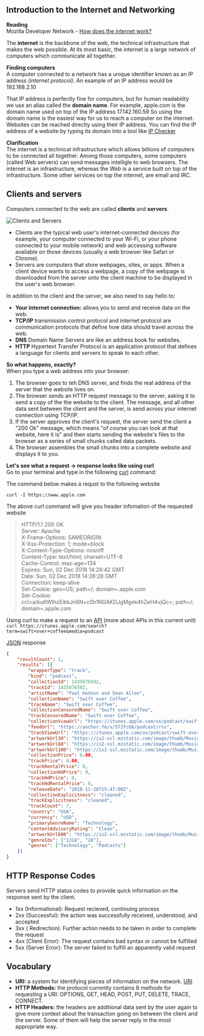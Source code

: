 ## Introduction to the Internet and Networking

**Reading**  
Mozilla Developer Network - [How does the internet work?](https://developer.mozilla.org/en-US/docs/Learn/Common_questions/How_does_the_Internet_work)


The **internet** is the backbone of the web, the technical infrastructure that makes the web possible. At its most basic, the internet is a large network of computers which communicate all together. 

**Finding computers**   
A computer connected to a network has a unique identifier known as an IP address _(internet protocol)_. An example of an IP address would be 192.168.2.10

That IP address is perfectly fine for computers, but for human readability we use an alias called the **domain name**. For example, apple.com is the domain name used on top of the IP address 17.142.160.59 So using the domain name is the easiest way for us to reach a computer on the internet. Websites can be reached directly using their IP address. You can find the IP address of a website by typing its domain into a tool like [IP Checker](https://ipinfo.info/html/ip_checker.php)

**Clarification**  
The internet is a technical infrastructure which allows billions of computers to be connected all together. Among those computers, some computers (called Web servers) can send messages intelligle to web browsers. The internet is an infrastructure, whereas the _Web_ is a service built on top of the infrastructure. Some other services on top the internet, are email and IRC.

## Clients and servers 

Computers connected to the web are called **clients** and **servers**. 

![Clients and Servers](https://mdn.mozillademos.org/files/8973/Client-server.jpg)

- Clients are the typical web user's internet-connected devices (for example, your computer connected to your Wi-Fi, or your phone connected to your mobile network) and web accessing software available on those devices (usually a web browser like Safari or Chrome). 
- Servers are computers that store webpages, sites, or apps. When a client device wants to access a webpage, a copy of the webpage is downloaded from the server onto the client machine to be displayed in the user's web browser.

In addition to the client and the server, we also need to say hello to: 
- **Your internet connection:** allows you to send and receive data on the web. 
- **TCP/IP** transmission control protocol and internet protocol are communication protocols that define how data should travel across the web. 
- **DNS** Domain Name Servers are like an address book for websites. 
- **HTTP** Hypertext Transfer Protocol is an application protocol that defines a language for clients and servers to speak to each other. 

**So what happens, exactly?**   
When you type a web address into your browser: 

1. The browser goes to teh DNS server, and finds the real address of the server that the website lives on. 
2. The browser sends an HTTP request message to the server, asking it to send a copy of the the website to the client. The message, and all other data sent between the client and the server, is send across your internet connection using TCP/IP. 
3. If the server approves the client's request, the server send the client a "200 Ok" message, which means "of course you can look at that website, here it is" and then starts sending the website's files to the browser as a series of small chunks called data packets. 
4. The browser assembles the small chunks into a complete website and displays it to you. 


**Let's see what a request -> response looks like using curl**   
Go to your terminal and type in the following [curl](https://en.wikipedia.org/wiki/CURL) command:

The command below makes a requst to the following website  

```curl -I https://www.apple.com```

The above curl command will give you header infomation of the requested website

> HTTP/1.1 200 OK  
Server: Apache  
X-Frame-Options: SAMEORIGIN  
X-Xss-Protection: 1; mode=block  
X-Content-Type-Options: nosniff  
Content-Type: text/html; charset=UTF-8  
Cache-Control: max-age=134  
Expires: Sun, 02 Dec 2018 14:28:42 GMT  
Date: Sun, 02 Dec 2018 14:26:28 GMT  
Connection: keep-alive  
Set-Cookie: geo=US; path=/; domain=.apple.com  
Set-Cookie: ccl=a/ku6WIhzEikkJn6N+c0h1NGAKDJgMgek4hZeH4vjQc=; path=/; domain=.apple.com  

Using curl to make a request to an [API](https://en.wikipedia.org/wiki/Web_API) (more about APIs in this current unit)   
```curl https://itunes.apple.com/search?term=swift+over+coffee&media=podcast```  

[JSON](https://json.org/) response
```json 
{
	"resultCount": 1,
	"results": [{
		"wrapperType": "track",
		"kind": "podcast",
		"collectionId": 1435076502,
		"trackId": 1435076502,
		"artistName": "Paul Hudson and Sean Allen",
		"collectionName": "Swift over Coffee",
		"trackName": "Swift over Coffee",
		"collectionCensoredName": "Swift over Coffee",
		"trackCensoredName": "Swift over Coffee",
		"collectionViewUrl": "https://itunes.apple.com/us/podcast/swift-over-coffee/id1435076502?mt=2&uo=4",
		"feedUrl": "https://anchor.fm/s/572fc68/podcast/rss",
		"trackViewUrl": "https://itunes.apple.com/us/podcast/swift-over-coffee/id1435076502?mt=2&uo=4",
		"artworkUrl30": "https://is2-ssl.mzstatic.com/image/thumb/Music118/v4/73/24/2c/73242c65-1b6f-0dce-9740-fa84a92607e1/source/30x30bb.jpg",
		"artworkUrl60": "https://is2-ssl.mzstatic.com/image/thumb/Music118/v4/73/24/2c/73242c65-1b6f-0dce-9740-fa84a92607e1/source/60x60bb.jpg",
		"artworkUrl100": "https://is2-ssl.mzstatic.com/image/thumb/Music118/v4/73/24/2c/73242c65-1b6f-0dce-9740-fa84a92607e1/source/100x100bb.jpg",
		"collectionPrice": 0.00,
		"trackPrice": 0.00,
		"trackRentalPrice": 0,
		"collectionHdPrice": 0,
		"trackHdPrice": 0,
		"trackHdRentalPrice": 0,
		"releaseDate": "2018-11-26T15:47:00Z",
		"collectionExplicitness": "cleaned",
		"trackExplicitness": "cleaned",
		"trackCount": 7,
		"country": "USA",
		"currency": "USD",
		"primaryGenreName": "Technology",
		"contentAdvisoryRating": "Clean",
		"artworkUrl600": "https://is2-ssl.mzstatic.com/image/thumb/Music118/v4/73/24/2c/73242c65-1b6f-0dce-9740-fa84a92607e1/source/600x600bb.jpg",
		"genreIds": ["1318", "26"],
		"genres": ["Technology", "Podcasts"]
	}]
}
```

## HTTP Response Codes 

Servers send HTTP status codes to provide quick information on the response sent by the client.

- 1xx (Informational): Request recieved, continuing process
- 2xx (Successful): the action was successfully received, understood, and accepted
- 3xx ( Redirection): Further action needs to be taken in order to complete the request 
- 4xx (Client Error): The request contains bad syntax or cannot be fulfilled 
- 5xx (Server Error): The server failed to fulfill an apparently valid request

## Vocabulary 

- **URI:** a system for identifying pieces of information on the network. [URI](https://en.wikipedia.org/wiki/Uniform_Resource_Identifier)
- **HTTP Methods:** the protocol currently contains 8 methods for requesting a URI: OPTIONS, GET, HEAD, POST, PUT, DELETE, TRACE, CONNECT. 
- **HTTP Headers:** the headers are additional data sent by the user again to give more context about the transaction going on between the client and the server. Some of them will help the server reply in the most appropriate way.

